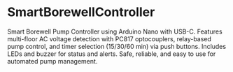# SmartBorewellController
Smart Borewell Pump Controller using Arduino Nano with USB-C. Features multi-floor AC voltage detection with PC817 optocouplers, relay-based pump control, and timer selection (15/30/60 min) via push buttons. Includes LEDs and buzzer for status and alerts. Safe, reliable, and easy to use for automated pump management.
